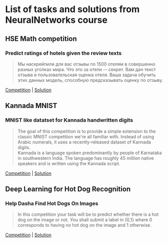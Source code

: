 # List of tasks and solutions from NeuralNetworks course

## HSE Math competition
### Predict ratings of hotels given the review texts

> Мы наскрейпили для вас отзывы по 1500 отелям в совершенно разных уголках мира. Что это за отели -- секрет. Вам дан текст отзыва и пользовательская оценка отеля. Ваша задача обучить этих данных модель, способную предсказывать оценку по отзыву.

[Competition](https://www.kaggle.com/c/hsemath2020reviews/notebooks) | 
[Solution](https://www.kaggle.com/pashatyl/kernel7dd24eb520)


## Kannada MNIST 
### MNIST like datatset for Kannada handwritten digits

> The goal of this competition is to provide a simple extension to the classic MNIST competition we're all familiar with. Instead of using Arabic numerals, it uses a recently-released dataset of Kannada digits.  
Kannada is a language spoken predominantly by people of Karnataka in southwestern India. The language has roughly 45 million native speakers and is written using the Kannada script.

[Competition](https://www.kaggle.com/c/Kannada-MNIST) | 
[Solution](https://www.kaggle.com/pashatyl/kernel33818d4b44)

## Deep Learning for Hot Dog Recognition
### Help Dasha Find Hot Dogs On Images

> In this competition your task will be to predict whether there is a hot dog on the image or not. You shall submit a label in {0,1} where 0 corresponds to having no hot dog on the image and 1 otherwise.

[Competition](https://www.kaggle.com/c/hotdogornot) | 
[Solution](https://colab.research.google.com/drive/1AqFrxRvdMzk6VgeXNfnbkkkYAHv8Jbxr)
